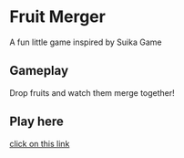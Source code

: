 # Fruit Merger
A fun little game inspired by Suika Game

## Gameplay
Drop fruits and watch them merge together!

## Play here
[click on this link](https://play.unity.com/mg/other/b1-uzjzaj)
